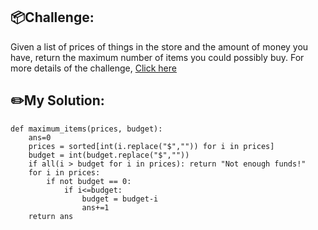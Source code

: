 ## 📦Challenge:
Given a list of prices of things in the store and the amount of money you have, return the maximum number of items you could possibly buy.
For more details of the challenge, [Click here][https://edabit.com/challenge/yCGJEcij4LaXLcKXE]

## ✏️My Solution:
```
def maximum_items(prices, budget):
	ans=0
	prices = sorted[int(i.replace("$","")) for i in prices]
	budget = int(budget.replace("$",""))
	if all(i > budget for i in prices): return "Not enough funds!"
	for i in prices:
		if not budget == 0:
			if i<=budget:
				budget = budget-i
				ans+=1
	return ans
```

[https://edabit.com/challenge/yCGJEcij4LaXLcKXE]: https://edabit.com/challenge/yCGJEcij4LaXLcKXE